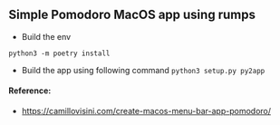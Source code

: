 ## Simple Pomodoro MacOS app using rumps

- Build the env
```
python3 -m poetry install
```

- Build the app using following command
```python3 setup.py py2app```

#### Reference:
- https://camillovisini.com/create-macos-menu-bar-app-pomodoro/